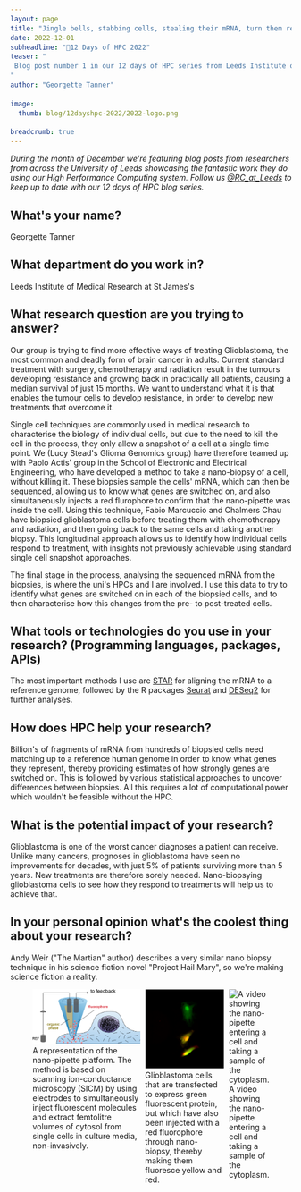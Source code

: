 ```yaml
---
layout: page
title: "Jingle bells, stabbing cells, stealing their mRNA, turn them red, to check they're injected, then come back another day..."
date: 2022-12-01
subheadline: "🎄12 Days of HPC 2022"
teaser: "
 Blog post number 1 in our 12 days of HPC series from Leeds Institute of Medical Research at St James's!
"
author: "Georgette Tanner"

image:
  thumb: blog/12dayshpc-2022/2022-logo.png

breadcrumb: true
---
```


_During the month of December we're featuring blog posts from researchers from across the University of Leeds showcasing the fantastic work they do using our High Performance Computing system. Follow us [@RC_at_Leeds](https://twitter.com/RC_at_leeds) to keep up to date with our 12 days of HPC blog series._

## What's your name?

Georgette Tanner

## What department do you work in?

Leeds Institute of Medical Research at St James's

## What research question are you trying to answer?

Our group is trying to find more effective ways of treating Glioblastoma, the most common and deadly form of brain cancer in adults. Current standard treatment with surgery, chemotherapy and radiation result in the tumours developing resistance and growing back in practically all patients, causing a median survival of just 15 months. We want to understand what it is that enables the tumour cells to develop resistance, in order to develop new treatments that overcome it.

Single cell techniques are commonly used in medical research to characterise the biology of individual cells, but due to the need to kill the cell in the process, they only allow a snapshot of a cell at a single time point. We (Lucy Stead's Glioma Genomics group) have therefore teamed up with Paolo Actis' group in the School of Electronic and Electrical Engineering, who have developed a method to take a nano-biopsy of a cell, without killing it. These biopsies sample the cells' mRNA, which can then be sequenced, allowing us to know what genes are switched on, and also simultaneously injects a red flurophore to confirm that the nano-pipette was inside the cell. Using this technique, Fabio Marcuccio and Chalmers Chau have biopsied glioblastoma cells before treating them with chemotherapy and radiation, and then going back to the same cells and taking another biopsy. This longitudinal approach allows us to identify how individual cells respond to treatment, with insights not previously achievable using standard single cell snapshot approaches.

The final stage in the process, analysing the sequenced mRNA from the biopsies, is where the uni's HPCs and I are involved. I use this data to try to identify what genes are switched on in each of the biopsied cells, and to then characterise how this changes from the pre- to post-treated cells. 


## What tools or technologies do you use in your research? (Programming languages, packages, APIs)

The most important methods I use are [STAR](https://github.com/alexdobin/STAR) for aligning the mRNA to a reference genome, followed by the R packages [Seurat](https://github.com/satijalab/seurat) and [DESeq2](http://bioconductor.org/packages/devel/bioc/html/DESeq2.html) for further analyses.

## How does HPC help your research?

Billion's of fragments of mRNA from hundreds of biopsied cells need matching up to a reference human genome in order to know what genes they represent, thereby providing estimates of how strongly genes are switched on. This is followed by various statistical approaches to uncover differences between biopsies. All this requires a lot of computational power which wouldn't be feasible without the HPC.

## What is the potential impact of your research?

Glioblastoma is one of the worst cancer diagnoses a patient can receive. Unlike many cancers, prognoses in glioblastoma have seen no improvements for decades, with just 5% of patients surviving more than 5 years. New treatments are therefore sorely needed. Nano-biopsying glioblastoma cells to see how they respond to treatments will help us to achieve that.

## In your personal opinion what's the coolest thing about your research?

Andy Weir ("The Martian" author) describes a very similar nano biopsy technique in his science fiction novel "Project Hail Mary", so we're making science fiction a reality.


<figure>
<div class='column' style='display:flex; gap: 2%;'>
    <div class='row'>
        <img src="/images/blog/12dayshpc-2022/georgette-tanner-12days2022-1.png"
            alt="A representation of the nano-pipette platform. The method is based on scanning ion-conductance microscopy (SICM) by using electrodes to simultaneously inject fluorescent molecules and extract femtolitre volumes of cytosol from single cells in culture media, non-invasively." />
        <figcaption>
            A representation of the nano-pipette platform. The method is based on scanning ion-conductance microscopy (SICM) by using electrodes to simultaneously inject fluorescent molecules and extract femtolitre volumes of cytosol from single cells in culture media, non-invasively.
        </figcaption> 
    </div>
    <div class='row'>
        <img src="/images/blog/12dayshpc-2022/georgette-tanner-12days2022-2.png"
            alt="Glioblastoma cells that are transfected to express green fluorescent protein, but which have also been injected with a red fluorophore through nano-biopsy, thereby making them fluoresce yellow and red." />
        <figcaption>
            Glioblastoma cells that are transfected to express green fluorescent protein, but which have also been injected with a red fluorophore through nano-biopsy, thereby making them fluoresce yellow and red.
        </figcaption>    
    </div>
    <div class='row'>
        <img src="/images/blog/12dayshpc-2022/georgette-tanner-12days2022.gif"
            alt="A video showing the nano-pipette entering a cell and taking a sample of the cytoplasm." />
        <figcaption>
            A video showing the nano-pipette entering a cell and taking a sample of the cytoplasm.
        </figcaption>    
    </div>
</div>
</figure>
